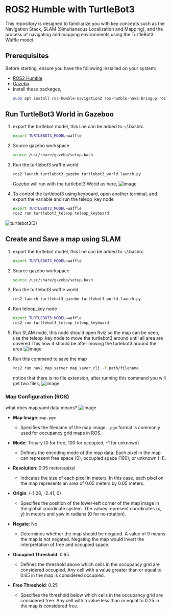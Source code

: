 # ROS2 Humble with TurtleBot3 
This repository is designed to familiarize you with key concepts such as the Navigation Stack, SLAM (Simultaneous Localization and Mapping), and the process of navigating and mapping environments using the TurtleBot3 Waffle model.

## Prerequisites

Before starting, ensure you have the following installed on your system:

- [ROS2 Humble](https://docs.ros.org/en/humble/Installation.html)
- [Gazebo](https://gazebosim.org/home)
- Install these packages,
  ```bash
  sudo apt install ros-humble-navigation2 ros-humble-nav2-bringup ros-humble-turtlebot3*
  ```


## Run TurtleBot3 World in Gazeboo
1. export the turtlebot model, this line can be added to ~/.bashrc 
    ```bash
    export TURTLEBOT3_MODEL=waffle
    ```
2. Source gazebo workspace
    ```bash
    source /usr/share/gazebo/setup.bash
    ```
    
3. Run the turtlebot3 waffle world
   ```bash
   ros2 launch turtlebot3_gazebo turtlebot3_world.launch.py 
    ```
   Gazebo will run with the turtlebot3 World as here,
![image](https://github.com/user-attachments/assets/eb9efde2-7df9-45b7-bc79-ab818050fcbe)

4. To control the turtlebot3 using keyboard, open another terminal, and export the variable and run the teleop_key node
   ```bash
   export TURTLEBOT3_MODEL=waffle
   ros2 run turtlebot3_teleop teleop_keyboard
   ```
![turtlebot3(3)](https://github.com/user-attachments/assets/333e41ab-22ab-4f1e-90ed-11044bc0f3b3)



## Create and Save a map using SLAM
1. export the turtlebot model, this line can be added to ~/.bashrc 
    ```bash
    export TURTLEBOT3_MODEL=waffle
    ```
2. Source gazebo workspace
    ```bash
    source /usr/share/gazebo/setup.bash
    ```
    
3. Run the turtlebot3 waffle world
   ```bash
   ros2 launch turtlebot3_gazebo turtlebot3_world.launch.py 
    ```
4. Run teleop_key node
   ```bash
   export TURTLEBOT3_MODEL=waffle
   ros2 run turtlebot3_teleop teleop_keyboard
   ```
5. Run SLAM node, this node should open Rviz so the map can be seen, use the teleop_key node to move the turtlebot3 around until all area are covered
   This how it should be after moving the turlebot3 around the area
   ![image](https://github.com/user-attachments/assets/46147ffa-ff16-4fec-b2c5-d5c9f92e3df2)
6. Run this command to save the map
   ```bash
   ros2 run nav2_map_server map_saver_cli -f path/filename
   ```
   notice that there is no file extension, after running this command you will get two files,
   ![image](https://github.com/user-attachments/assets/7f927725-e4b1-4cb9-b2a2-ba1db3da02ab)
   
### Map Configuration (ROS)
what does map.yaml data means? 
   ![image](https://github.com/user-attachments/assets/51e6dd3b-5e7d-4c70-b4e6-d6c7d0d220bb)
   
   
- **Map Image**: `map.pgm`
  - Specifies the filename of the map image. `.pgm` format is commonly used for occupancy grid maps in ROS.

- **Mode**: Trinary (0 for free, 100 for occupied, -1 for unknown)
  - Defines the encoding mode of the map data. Each pixel in the map can represent free space (0), occupied space (100), or unknown (-1).

- **Resolution**: 0.05 meters/pixel
  - Indicates the size of each pixel in meters. In this case, each pixel on the map represents an area of 0.05 meters by 0.05 meters.

- **Origin**: (-1.28, -2.41, 0)
  - Specifies the position of the lower-left corner of the map image in the global coordinate system. The values represent coordinates (x, y) in meters and yaw in radians (0 for no rotation).

- **Negate**: No
  - Determines whether the map should be negated. A value of 0 means the map is not negated. Negating the map would invert the interpretation of free and occupied space.

- **Occupied Threshold**: 0.65
  - Defines the threshold above which cells in the occupancy grid are considered occupied. Any cell with a value greater than or equal to 0.65 in the map is considered occupied.

- **Free Threshold**: 0.25
  - Specifies the threshold below which cells in the occupancy grid are considered free. Any cell with a value less than or equal to 0.25 in the map is considered free.





